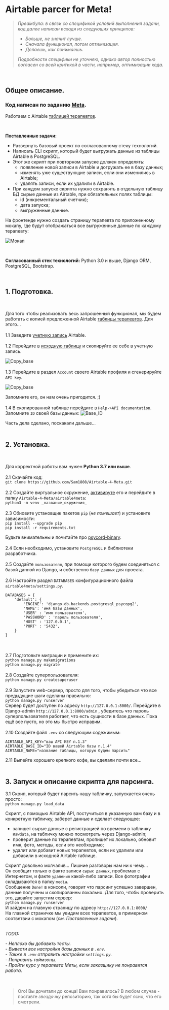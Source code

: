 # Airtable parcer for Meta!
 
>*Преа́мбула: в связи со спецификой условий выполнения задачи, код далее написан исходя из  следующих принципов:*
>   - *Больше, не значит лучше.*
>   - *Сначала функционал, потом оптимизация.*
>   - *Делаешь, как понимаешь.*<br>
>
>*Подробности специфики не уточняю, однако автор полностью согласен со всей критикой в части, например, оптимизации кода.*

<br>

## Общее описание.

### Код написан по заданию [Meta](https://bemeta.co/).

Работаем с Airtable [таблицей терапевтов](https://airtable.com/shrlHQArEK0WNdylo).

<br>

**Поставленные задачи:**
- Развернуть базовый проект по согласованному стеку технологий.
- Написать CLI скрипт, который будет выгружать данные из таблицы Airtable в PostgreSQL.
- Этот же скрипт при повторном запуске должен определять:
    - появление новой записи в Airtable и догружать ее в базу данных;
    - изменять уже существующие записи, если они изменились в Airtable; 
    - удалять записи, если их удалили в Airtable.
- При каждом запуске скрипта нужно сохранять в отдельную таблицу БД сырые данные из Airtable, при обязательных полях таблицы:
    - id (инкрементальный счетчик);
    - дата запуска;
    - выгруженные данные.

На фронтенде нужно создать страницу терапевта по приложенному мокапу, где будут отображаться все выгруженные данные по каждому терапевту:

![Мокап](https://www.notion.so/image/https%3A%2F%2Fs3-us-west-2.amazonaws.com%2Fsecure.notion-static.com%2F46ee3ee9-5cfc-4eba-82a4-8d584b0d3c2a%2FUntitled.png?table=block&id=0861594f-374c-4443-a968-168e86554483&spaceId=78a60c45-aab1-4095-a55d-9baf2e2de012&width=2560&userId=&cache=v2)

<br>

**Согласованный стек технологий:**
Python 3.0 и выше, Django ORM, PostgreSQL, Bootstrap.

<br>

## 1. Подготовка. 
<br>

Для того чтобы реализовать весь запрошенный функционал, мы будем работать с копией предложенной Airtable [таблицы терапевтов](https://airtable.com/shrlHQArEK0WNdylo). Для этого...
<br><br>
1.1 Заведите [учетную запись](https://airtable.com/login) Airtable.
<br><br>
1.2 Перейдите в [исходную таблицу](https://airtable.com/shrlHQArEK0WNdylo) и скопируйте ее себе в учетную запись. 

![Copy_base](./screenshots/copy_base.png)
<br><br>
1.3 Перейдите в раздел `Account` своего Airtable профиля и сгенерируйте `API key`.

![Copy_base](./screenshots/api_key.png)

Запоминте его, он нам очень пригодится. ;)
<br><br>
1.4 В скопированной таблице перейдите в `Help->API documentation`. Запомните `ID` своей базы данных:
![Base_ID](./screenshots/base_id.png)

Часть дела сделано, поскакали дальше... 
<br><br>
## 2. Установка. 
<br>

Для корректной работы вам нужен **Python 3.7 или выше**.
<br><br>
2.1 Скачайте код:<br>
`git clone https://github.com/Sam1808/Airtable-4-Meta.git`
<br><br>
2.2 Создайте виртуальное окружение, [активируте](https://devpractice.ru/python-lesson-17-virtual-envs/#p33) его и перейдите в папку `Airtable-4-Meta/airtable4meta`:<br>
`python3 -m venv _название_окружения_`
<br><br>
2.3 Обновите установщик пакетов `pip` (*не помешает*) и установите зависимости:<br>
`pip install --upgrade pip`<br>
`pip install -r requirements.txt`

Будьте внимательны и почитайте про [psycord-binary](https://www.psycopg.org/docs/install.html#psycopg-vs-psycopg-binary).
<br><br>
2.4 Если необходимо, установите `PostgreSQL` и библиотеки разработчика.
<br><br>
2.5 Создайте `пользователя`, при помощи которого будем соединяться с базой данной из Django, и собственно `базу данных` для проекта.
<br><br>
2.6 Настройте раздел `DATABASES` конфигурационного файла `airtable4meta/settings.py`.

```
DATABASES = {
    'default': {
        'ENGINE': 'django.db.backends.postgresql_psycopg2',
        'NAME': 'имя базы данных',
        'USER' : 'имя пользователя',
        'PASSWORD' : 'пароль пользователя',
        'HOST' : '127.0.0.1',
        'PORT' : '5432',
    }
}
```
<br><br>
2.7 Подготовьте миграции и примените их: <br>
`python manage.py makemigrations` <br>
`python manage.py migrate `
<br><br>
2.8 Создайте суперпользователя: <br>
`python manage.py createsuperuser`
<br><br>
2.9 Запустите web-сервер, просто для того, чтобы убедиться что все предыдущие шаги сделаны правильно: <br>
`python manage.py runserver` <br>
Сервер будет доступен по адресу `http://127.0.0.1:8000/`. Перейдите в Django-admin `http://127.0.0.1:8000/admin` , убедитесь что пароль суперпользователя работает, что есть сущности в базе данных. Пока ещё все пусто, но это мы быстро исправим.
<br><br>
2.10 Создайте файл `.env` со следующим содежимым: 
```
AIRTABLE_API_KEY="ваш API KEY п.1.3"
AIRTABLE_BASE_ID="ID вашей Airtable базы п.1.4"
AIRTABLE_NAME="название таблицы, которую будем парсить"
```

2.11 Выпейте хорошего крепкого кофе, вы сделали почти все... 
<br><br>

## 3. Запуск и описание скрипта для парсинга.

3.1 Скрип, который будет парсить нашу табличку, запускается очень просто: <br>
`python manage.py load_data`

Скрипт, c помощью Airtable API, постучиться в указанную вам базу и в конкретную табличку, заберет данные и сделает следующее: 
- запишет сырые данные с регистрацией по времени в табличку `Rawdata`, на табличку можно посмотреть через Django-admin;
- проверит данные по терапевтам, пропишет их локально, обновит имя, фото, методы, если это необходимо;
- удалит или добавит новых терапевтов, если их удалили или добавили в исходной Airtable таблице.

Скрипт довольно молчалив... Лишние разговоры нам ни к чему... <br>
Он сообщит только о факте записи `сырых данных`, проблемах с Интернетом, и факте `удаления` какой-либо записи. Все фотографии складываются в папку `media`.<br>
Сообщение `Done!` в консоли, говорит что парсинг успешно завершен, данные получены и скопированны локально. Для того, чтобы проверить это, давайте запустим сервер: <br>
`python manage.py runserver` <br>
И зайдем на главную страницу по адресу `http://127.0.0.1:8000/`
<br>
На главной страничке мы увидим всех терапевтов, в примерном соответвии с мокапом (*см. Поставленные задачи*).
<br><br>

*TODO:*

 *- Неплохо бы добавить тесты.*<br>
 *- Вывести все настройки базы данных в `.env`.*<br>
 *- Также в `.env` отправить настройки `settings.py`.*<br>
 *- Поправить таймзоны.*<br>
 *- Пройти курс у терапевта Меты, если заказщику не понравится работа.*<br>
 <br><br>
> Ого! Вы дочитали до конца! Вам понравилось? В любом случае - поставте *звездочку* репозиторию, так хотя бы будет ясно, что его смотрели.<br>
